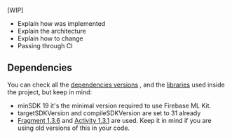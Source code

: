 [WIP]
* Explain how was implemented
* Explain the architecture
* Explain how to change
* Passing through CI


## Dependencies

You can check all
the [dependencies versions](https://github.com/arturschaefer/Liveness-Android-ML-Kit/blob/main/dependencies.gradle)
, and
the [libraries](https://github.com/arturschaefer/Liveness-Android-ML-Kit/blob/main/livenesscamerax/build.gradle)
used inside the project, but keep in mind:

* minSDK 19 it's the minimal version required to use Firebase ML Kit.
* targetSDKVersion and compileSDKVersion are set to 31 already
* [Fragment 1.3.6](https://developer.android.com/jetpack/androidx/releases/fragment#1.3.6)
  and [Activity 1.3.1](https://developer.android.com/jetpack/androidx/releases/activity#1.3.1) are
  used. Keep it in mind if you are using old versions of this in your code.
